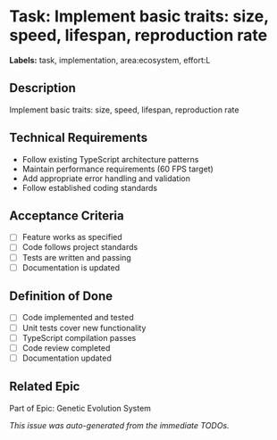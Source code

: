 # Task: Implement basic traits: size, speed, lifespan, reproduction rate

**Labels:** task, implementation, area:ecosystem, effort:L


## Description
Implement basic traits: size, speed, lifespan, reproduction rate

## Technical Requirements
- Follow existing TypeScript architecture patterns
- Maintain performance requirements (60 FPS target)
- Add appropriate error handling and validation
- Follow established coding standards

## Acceptance Criteria
- [ ] Feature works as specified
- [ ] Code follows project standards
- [ ] Tests are written and passing
- [ ] Documentation is updated

## Definition of Done
- [ ] Code implemented and tested
- [ ] Unit tests cover new functionality
- [ ] TypeScript compilation passes
- [ ] Code review completed
- [ ] Documentation updated

## Related Epic
Part of Epic: Genetic Evolution System

*This issue was auto-generated from the immediate TODOs.*
